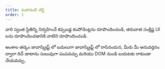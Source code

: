 ```yaml
---
title: కంపోనెంట్-బేస్డ్
order: 1
---
```


వారి స్వంత స్థితిన్ని నిర్వహించే కప్పబడ్డ కంపోనెంట్లను రూపొందించండి, తరువాత సంక్లిష్ట UI లను రూపొందించడానికి వాటిని రూపొందించండి.

అంశాల తర్కం జావాస్క్రిప్ట్ లో బదులుగా జావాస్క్రిప్ట్ లో రాసినందున, మీరు మీ అనువర్తనం ద్వారా రిచ్ డాటాను సులువుగా పంపవచ్చు మరియు DOM నుండి బయటకు రాకుండా చేయవచ్చు.
